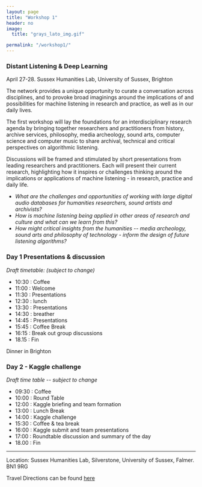 ```yaml
---
layout: page
title: "Workshop 1"
header: no
image:
  title: "grays_lato_img.gif"

permalink: "/workshop1/"
---
```


<!-- Distant listening and deep learning -->

### Distant Listening & Deep Learning
April 27-28. Sussex Humanities Lab, University of Sussex, Brighton

The network provides a unique opportunity to curate a conversation across disciplines, and to provoke broad imaginings around the implications of and possibilities for machine listening in research and practice, as well as in our daily lives.

The first workshop will lay the foundations for an interdisciplinary research agenda by bringing together researchers and practitioners from history, archive services, philosophy, media archeology, sound arts, computer science and computer music to share archival, technical and critical perspectives on algorithmic listening.


 Discussions will be framed and stimulated by short presentations from leading researchers and practitioners. Each will present their current research, highlighting how it inspires or challenges thinking around the implications or applications of machine listening - in research, practice and daily life.



* *What are the challenges and opportunities of working with large digital audio databases for humanities researchers, sound artists and archivists?*
* *How is machine listening being applied in other areas of research and culture and what can we learn from this?*
* *How might critical insights from the humanities -- media archeology, sound arts and philosophy of technology - inform the design of future listening algorithms?*  

### Day 1 Presentations & discussion

*Draft timetable: (subject to change)*

+ 10:30 : Coffee
+ 11:00 : Welcome
+ 11:30 : Presentations
+ 12:30 : lunch
+ 13:30 : Presentations
+ 14:30 : breather
+ 14:45 : Presentations
+ 15:45 : Coffee Break
+ 16:15 : Break out group discussions
+ 18.15 : Fin

Dinner in Brighton


### Day 2 - Kaggle challenge

*Draft time table -- subject to change*
+ 09:30 : Coffee
+ 10:00 : Round Table
+ 12:00 : Kaggle briefing and team formation
+ 13:00 : Lunch Break
+ 14:00 : Kaggle challenge
+ 15:30 : Coffee & tea break
+ 16:00 : Kaggle submit and team presentations
+ 17:00 : Roundtable discussion and summary of the day
+ 18.00 : Fin


----

Location: Sussex Humanities Lab, Silverstone, University of Sussex, Falmer. BN1 9RG

Travel Directions can be found [here](http://www.sussex.ac.uk/about/directions)
